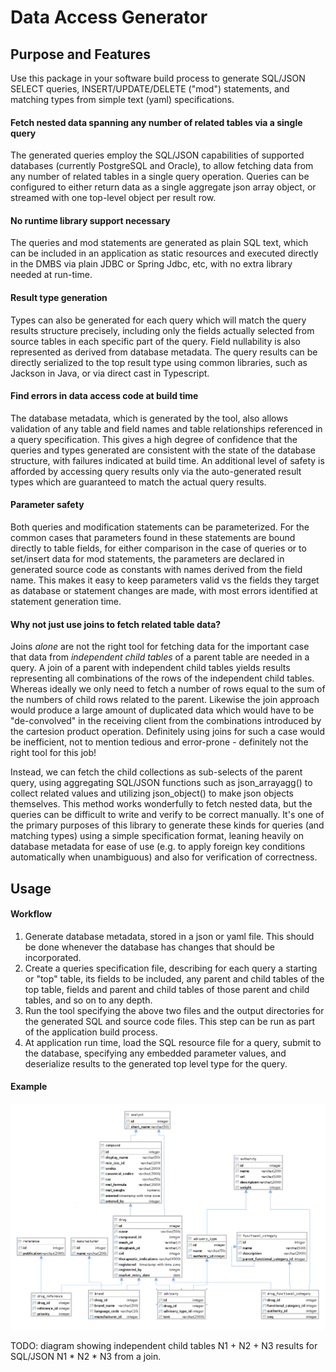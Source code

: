 # Data Access Generator 

## Purpose and Features
Use this package in your software build process to generate SQL/JSON SELECT
queries, INSERT/UPDATE/DELETE ("mod") statements, and matching types from
simple text (yaml) specifications.

#### Fetch nested data spanning any number of related tables via a single query

The generated queries employ the SQL/JSON capabilities of supported databases
(currently PostgreSQL and Oracle), to allow fetching data from any number of
related tables in a single query operation. Queries can be configured to either
return data as a single aggregate json array object, or streamed with one
top-level object per result row.

####  No runtime library support necessary

The queries and mod statements are generated as plain SQL text, which can be
included in an application as static resources and executed directly in the
DMBS via plain JDBC or Spring Jdbc, etc, with no extra library needed at
run-time.

#### Result type generation

Types can also be generated for each query which will match the query results
structure precisely, including only the fields actually selected from source
tables in each specific part of the query. Field nullability is also
represented as derived from database metadata. The query results can be
directly serialized to the top result type using common libraries, such as
Jackson in Java, or via direct cast in Typescript.

#### Find errors in data access code at build time

The database metadata, which is generated by the tool, also allows validation
of any table and field names and table relationships referenced in a query
specification. This gives a high degree of confidence that the queries and
types generated are consistent with the state of the database structure, with
failures indicated at build time. An additional level of safety is afforded by
accessing query results only via the auto-generated result types which are
guaranteed to match the actual query results.

#### Parameter safety

Both queries and modification statements can be parameterized. For the common
cases that parameters found in these statements are bound directly to table
fields, for either comparison in the case of queries or to set/insert data for
mod statements, the parameters are declared in generated source code as
constants with names derived from the field name. This makes it easy to keep
parameters valid vs the fields they target as database or statement changes are
made, with most errors identified at statement generation time.

#### Why not just use joins to fetch related table data?

Joins *alone* are not the right tool for fetching data for the important case
that data from *independent child tables* of a parent table are needed in a
query. A join of a parent with independent child tables yields results
representing all combinations of the rows of the independent child tables.
Whereas ideally we only need to fetch a number of rows equal to the sum of the
numbers of child rows related to the parent. Likewise the join approach would
produce a large amount of duplicated data which would have to be
"de-convolved" in the receiving client from the combinations introduced by the
cartesion product operation. Definitely using joins for such a case would be
inefficient, not to mention tedious and error-prone - definitely not the right
tool for this job!

Instead, we can fetch the child collections as sub-selects of the parent query,
using aggregating SQL/JSON functions such as json_arrayagg() to collect
related values and utilizing json_object() to make json objects themselves.
This method works wonderfully to fetch nested data, but the queries can be
difficult to write and verify to be correct manually. It's one of the primary
purposes of this library to generate these kinds for queries (and matching
types) using a simple specification format, leaning heavily on database
metadata for ease of use (e.g. to apply foreign key conditions automatically
when unambiguous) and also for verification of correctness.

## Usage
#### Workflow

1) Generate database metadata, stored in a json or yaml file. This should be
done whenever the database has changes that should be incorporated.
2) Create a queries specification file, describing for each query a starting or
"top" table, its fields to be included, any parent and child tables of
the top table, fields and parent and child tables of those parent and child
tables, and so on to any depth.  
3) Run the tool specifying the above two files and the output directories for
the generated SQL and source code files. This step can be run as part of the
application build process.
4) At application run time, load the SQL resource file for a query, submit to
the database, specifying any embedded parameter values, and deserialize results
to the generated top level type for the query.


#### Example
![Example schema diagram](images/DrugsSchema.png)

TODO: diagram showing independent child tables
 N1 + N2 + N3 results for SQL/JSON
 N1 * N2 * N3 from a join.


